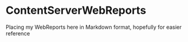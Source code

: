 # ContentServerWebReports
Placing my WebReports here in Markdown format, hopefully for easier reference
